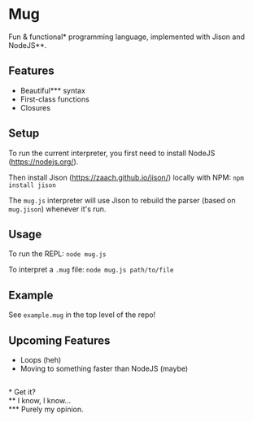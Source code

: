 # Mug
Fun & functional\* programming language, implemented with Jison and NodeJS\*\*.

## Features
* Beautiful\*\*\* syntax
* First-class functions
* Closures

## Setup
To run the current interpreter, you first need to install NodeJS (https://nodejs.org/).

Then install Jison (https://zaach.github.io/jison/) locally with NPM: `npm install jison`

The `mug.js` interpreter will use Jison to rebuild the parser (based on `mug.jison`) whenever it's run.

## Usage
To run the REPL: `node mug.js`

To interpret a `.mug` file: `node mug.js path/to/file`

## Example
See `example.mug` in the top level of the repo!

## Upcoming Features
* Loops (heh)
* Moving to something faster than NodeJS (maybe)

##
\* Get it?  
\*\* I know, I know...  
\*\*\* Purely my opinion.